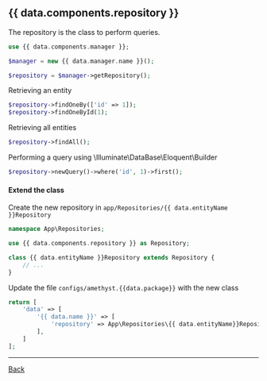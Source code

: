 ## {{ data.components.repository }}

The repository is the class to perform queries.

```php
use {{ data.components.manager }};

$manager = new {{ data.manager.name }}();

$repository = $manager->getRepository();

```

Retrieving an entity

```php
$repository->findOneBy(['id' => 1]);
$repository->findOneById(1);

```

Retrieving all entities

```php
$repository->findAll();
```

Performing a query using \Illuminate\DataBase\Eloquent\Builder

```php
$repository->newQuery()->where('id', 1)->first();

```

#### Extend the class

Create the new repository in `app/Repositories/{{ data.entityName }}Repository`
```php
namespace App\Repositories;

use {{ data.components.repository }} as Repository;

class {{ data.entityName }}Repository extends Repository {
	// ...
}
```
Update the file `configs/amethyst.{{data.package}}` with the new class
```php
return [
    'data' => [
        '{{ data.name }}' => [
            'repository' => App\Repositories\{{ data.entityName}}Repository::class,
        ],
    ]
];
```

---
[Back](index.md)